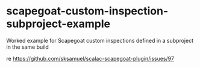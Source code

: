 # scapegoat-custom-inspection-subproject-example

Worked example for Scapegoat custom inspections defined in a subproject in the same build

re https://github.com/sksamuel/scalac-scapegoat-plugin/issues/97
